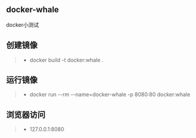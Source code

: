 ## docker-whale
docker小测试

## 创建镜像
>- docker build -t docker:whale .

## 运行镜像
>- docker run --rm --name=docker-whale -p 8080:80 docker:whale

## 浏览器访问
>- 127.0.0.1:8080


